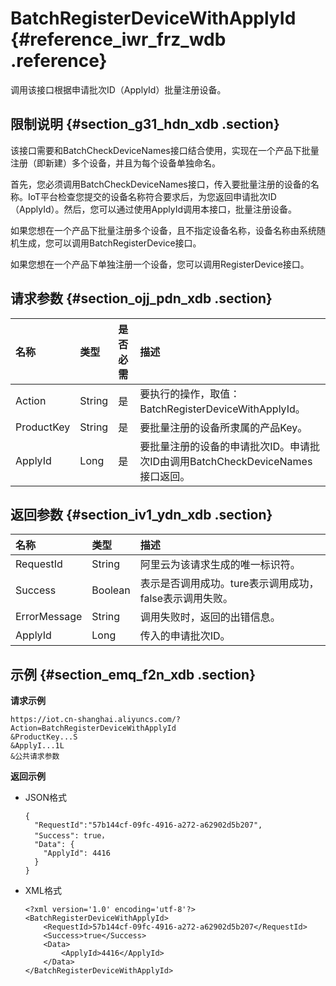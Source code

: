 # BatchRegisterDeviceWithApplyId {#reference_iwr_frz_wdb .reference}

调用该接口根据申请批次ID（ApplyId）批量注册设备。

## 限制说明 {#section_g31_hdn_xdb .section}

该接口需要和BatchCheckDeviceNames接口结合使用，实现在一个产品下批量注册（即新建）多个设备，并且为每个设备单独命名。

首先，您必须调用BatchCheckDeviceNames接口，传入要批量注册的设备的名称。IoT平台检查您提交的设备名称符合要求后，为您返回申请批次ID（ApplyId）。然后，您可以通过使用ApplyId调用本接口，批量注册设备。

如果您想在一个产品下批量注册多个设备，且不指定设备名称，设备名称由系统随机生成，您可以调用BatchRegisterDevice接口。

如果您想在一个产品下单独注册一个设备，您可以调用RegisterDevice接口。

## 请求参数 {#section_ojj_pdn_xdb .section}

|名称|类型|是否必需|描述|
|:-|:-|:---|:-|
|Action|String|是|要执行的操作，取值：BatchRegisterDeviceWithApplyId。|
|ProductKey|String|是|要批量注册的设备所隶属的产品Key。|
|ApplyId|Long|是|要批量注册的设备的申请批次ID。申请批次ID由调用BatchCheckDeviceNames接口返回。|

## 返回参数 {#section_iv1_ydn_xdb .section}

|名称|类型|描述|
|:-|:-|:-|
|RequestId|String|阿里云为该请求生成的唯一标识符。|
|Success|Boolean|表示是否调用成功。ture表示调用成功，false表示调用失败。|
|ErrorMessage|String|调用失败时，返回的出错信息。|
|ApplyId|Long|传入的申请批次ID。|

## 示例 {#section_emq_f2n_xdb .section}

**请求示例**

```
https://iot.cn-shanghai.aliyuncs.com/?Action=BatchRegisterDeviceWithApplyId
&ProductKey...S
&ApplyI...1L
&公共请求参数
```

**返回示例**

-   JSON格式

    ```
    {
      "RequestId":"57b144cf-09fc-4916-a272-a62902d5b207",
      "Success": true，
      "Data": {
        "ApplyId": 4416
      }
    }
    
    ```

-   XML格式

    ```
    <?xml version='1.0' encoding='utf-8'?>
    <BatchRegisterDeviceWithApplyId>
        <RequestId>57b144cf-09fc-4916-a272-a62902d5b207</RequestId>
        <Success>true</Success>
        <Data>
            <ApplyId>4416</ApplyId>
        </Data>
    </BatchRegisterDeviceWithApplyId>
    ```


